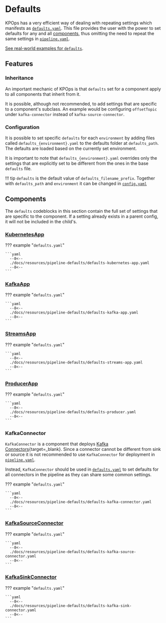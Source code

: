# Defaults

KPOps has a very efficient way of dealing with repeating settings which manifests as [`defaults.yaml`](/resources/pipeline-defaults/defaults). This file provides the user with the power to set defaults for any and all [components](/user/references/components), thus omitting the need to repeat the same settings in [`pipeline.yaml`](/resources/pipeline-components/pipeline).

[See real-world examples for `defaults`](/resources/examples/defaults).

## Features

### Inheritance

An important mechanic of KPOps is that `defaults` set for a component apply to all components that inherit from it.

It is possible, although not recommended, to add settings that are specific to a component's subclass. An example would be configuring `offsetTopic` under `kafka-connector` instead of `kafka-source-connector`.

### Configuration

It is possible to set specific `defaults` for each `environment` by adding files called `defaults_{environment}.yaml` to the defaults folder at `defaults_path`. The defaults are loaded based on the currently set environment.

It is important to note that `defaults_{environment}.yaml` overrides only the settings that are explicitly set to be different from the ones in the base `defaults` file.

!!! tip
    `defaults` is the default value of `defaults_filename_prefix`.
    Together with `defaults_path` and  `environment` it can be changed in [`config.yaml`](/user/references/config/#__codelineno-0-16)

## Components

<!-- When possible, automatically generate a list of all component-specific settings under each component. -->

The `defaults` codeblocks in this section contain the full set of settings that are specific to the component. If a setting already exists in a parent config, it will not be included in the child's.

### [KubernetesApp](/user/references/components/#kubernetesapp)

??? example "`defaults.yaml`"

    ```yaml
      --8<--
      ./docs/resources/pipeline-defaults/defaults-kubernetes-app.yaml
      --8<--
    ```

### [KafkaApp](/user/references/components/#kafkaapp)

??? example "`defaults.yaml`"

    ```yaml
      --8<--
      ./docs/resources/pipeline-defaults/defaults-kafka-app.yaml
      --8<--
    ```

### [StreamsApp](/user/references/components/#streamsapp)

??? example "`defaults.yaml`"

    ```yaml
      --8<--
      ./docs/resources/pipeline-defaults/defaults-streams-app.yaml
      --8<--
    ```

### [ProducerApp](/user/references/components/#producerapp)

??? example "`defaults.yaml`"

    ```yaml
      --8<--
      ./docs/resources/pipeline-defaults/defaults-producer.yaml
      --8<--
    ```

### KafkaConnector

`KafkaConnector` is a component that deploys [Kafka Connectors](https://kafka.apache.org/documentation.html#connect_configuring){target=_blank}. Since a connector cannot be different from sink or source it is not recommended to use `KafkaConnector` for deployment in [`pipeline.yaml`](/resources/pipeline-components/pipeline).

Instead, `KafkaConnector` should be used in [`defaults.yaml`](/resources/pipeline-defaults/defaults) to set defaults for all connectors in the pipeline as they can share some common settings.

??? example "`defaults.yaml`"

    ```yaml
      --8<--
      ./docs/resources/pipeline-defaults/defaults-kafka-connector.yaml
      --8<--
    ```

### [KafkaSourceConnector](/user/references/components/#kafkasourceconnector)

??? example "`defaults.yaml`"

    ```yaml
      --8<--
      ./docs/resources/pipeline-defaults/defaults-kafka-source-connector.yaml
      --8<--
    ```

### [KafkaSinkConnector](/user/references/components/#kafkasinkconnector)

??? example "`defaults.yaml`"

    ```yaml
      --8<--
      ./docs/resources/pipeline-defaults/defaults-kafka-sink-connector.yaml
      --8<--
    ```
